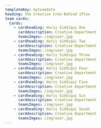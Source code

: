 ```yaml
---
templateKey: myteamdata
heading: The Creative Crew Behind iPlex
team cards:
  Cards:
    - cardheading: Haris Siddiqui One
      carddescription: Creative Department
      teamsImges: /img/user.jpg
    - cardheading: Haris Siddiqui Two
      carddescription: Creative Department
      teamsImges: /img/user.jpg
    - cardheading: Haris Siddiqui Three
      carddescription: Creative Department
      teamsImges: /img/user.jpg
    - cardheading: Haris Siddiqui Four
      carddescription: Creative Department
      teamsImges: /img/user.jpg
    - cardheading: Haris Siddiqui Five
      carddescription: Creative Department
      teamsImges: /img/user.jpg
    - cardheading: Haris Siddiqui Six
      carddescription: Creative Department
      teamsImges: /img/user.jpg
    - cardheading: Haris Siddiqui Seven
      carddescription: Creative Department
      teamsImges: /img/user.jpg
---
```

